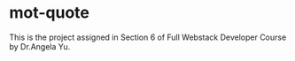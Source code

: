 # mot-quote
This is the project assigned in Section 6 of Full Webstack Developer Course by Dr.Angela Yu.
